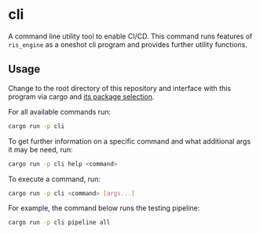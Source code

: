 # cli

A command line utility tool to enable CI/CD. This command runs features of `ris_engine` as a oneshot cli program and provides further utility functions.

## Usage

Change to the root directory of this repository and interface with this program via cargo and [its package selection](https://doc.rust-lang.org/cargo/commands/cargo-run.html#package-selection).

For all available commands run:

```bash
cargo run -p cli
```

To get further information on a specific command and what additional args it may be need, run:

```bash
cargo run -p cli help <command>
```

To execute a command, run:

```bash
cargo run -p cli <command> [args...]
```

For example, the command below runs the testing pipeline:

```bash
cargo run -p cli pipeline all
```